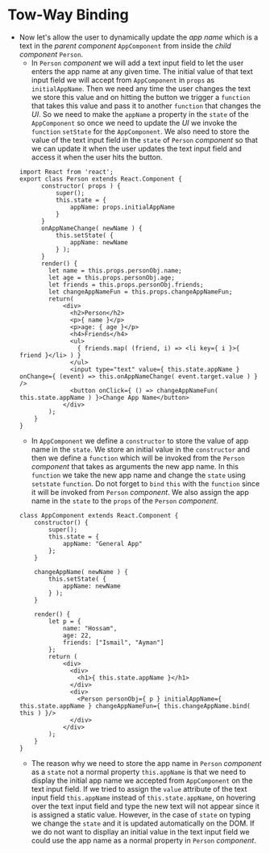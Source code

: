 # Tow-Way Binding
* Now let's allow the user to dynamically update the *app name* which is a text in the *parent component* ` AppComponent ` from inside the *child component* ` Person `.
    * In ` Person ` *component* we will add a text input field to let the user enters the app name at any given time. The initial value of that text input field we will accept from ` AppComponent ` in ` props ` as ` initialAppName `. Then we need any time the user changes the text we store this value and on hitting the button we trigger a ` function ` that takes this value and pass it to another ` function ` that changes the *UI*. So we need to make the ` appName ` a property in the ` state ` of the ` AppComponent ` so once we need to update the *UI* we invoke the ` function ` ` setState ` for the ` AppComponent `. We also need to store the value of the text input field in the ` state ` of ` Person ` *component* so that we can update it when the user updates the text input field and access it when the user hits the button.  
    ```
    import React from 'react';
    export class Person extends React.Component {
          constructor( props ) {
              super();
              this.state = {
                  appName: props.initialAppName
              }
          }
          onAppNameChange( newName ) {
              this.setState( {
                  appName: newName
              } );
          }
          render() {
            let name = this.props.personObj.name;
            let age = this.props.personObj.age;
            let friends = this.props.personObj.friends;
            let changeAppNameFun = this.props.changeAppNameFun;
            return(
                <div>
                  <h2>Person</h2>
                  <p>{ name }</p>
                  <p>age: { age }</p>
                  <h4>Friends</h4>
                  <ul>
                    { friends.map( (friend, i) => <li key={ i }>{ friend }</li> ) }
                  </ul>
                  <input type="text" value={ this.state.appName } onChange={ (event) => this.onAppNameChange( event.target.value ) } />
                  <button onClick={ () => changeAppNameFun( this.state.appName ) }>Change App Name</button>
                </div>
            );
        }
    }
    ```
    * In ` AppComponent ` we define a ` constructor ` to store the value of app name in the ` state `. We store an initial value in the ` constructor ` and then we define a ` function ` which will be invoked from the ` Person ` *component* that takes as arguments the new app name. In this ` function ` we take the new app name and change the ` state ` using ` setstate ` ` function `. Do not forget to ` bind ` ` this ` with the ` function ` since it will be invoked from ` Person ` *component*. We also assign the app name in the ` state ` to the ` props ` of the ` Person ` *component*.
    ```
    class AppComponent extends React.Component {
        constructor() {
            super();
            this.state = {
                appName: "General App"
            };
        }

        changeAppName( newName ) {
            this.setState( {
                appName: newName
            } );
        }

        render() {
            let p = {
                name: "Hossam",
                age: 22,
                friends: ["Ismail", "Ayman"]
            };
            return (
                <div>
                  <div>
                    <h1>{ this.state.appName }</h1>
                  </div>
                  <div>
                    <Person personObj={ p } initialAppName={ this.state.appName } changeAppNameFun={ this.changeAppName.bind( this ) }/>
                  </div>
                </div>
            );
        }
    }
    ```
    * The reason why we need to store the app name in ` Person ` *component* as a ` state ` not a normal property ` this.appName ` is that we need to display the initial app name we accepted from ` AppComponent ` on the text input field. If we tried to assign the ` value ` attribute of the text input field ` this.appName ` instead of ` this.state.appName `, on hovering over the text input field and type the new text will not appear since it is assigned a static value. However, in the case of ` state ` on typing we change the ` state ` and it is updated automatically on the DOM. If we do not want to displlay an initial value in the text input field we could use the app name as a normal property in ` Person ` *component*.
